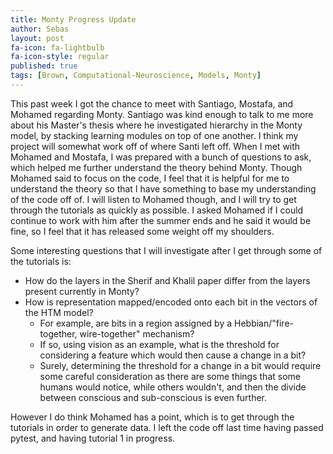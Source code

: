 ```yaml
---
title: Monty Progress Update
author: Sebas
layout: post
fa-icon: fa-lightbulb
fa-icon-style: regular
published: true
tags: [Brown, Computational-Neuroscience, Models, Monty]
---
```


This past week I got the chance to meet with Santiago, Mostafa, and Mohamed regarding Monty. Santiago was kind enough to talk to me more about his Master's thesis where he investigated hierarchy in the Monty model, by stacking learning modules on top of one another. I think my project will somewhat work off of where Santi left off. When I met with Mohamed and Mostafa, I was prepared with a bunch of questions to ask, which helped me further understand the theory behind Monty. Though Mohamed said to focus on the code, I feel that it is helpful for me to understand the theory so that I have something to base my understanding of the code off of. I will listen to Mohamed though, and I will try to get through the tutorials as quickly as possible. I asked Mohamed if I could continue to work with him after the summer ends and he said it would be fine, so I feel that it has released some weight off my shoulders.

Some interesting questions that I will investigate after I get through some of the tutorials is:
 - How do the layers in the Sherif and Khalil paper differ from the layers present currently in Monty?
 - How is representation mapped/encoded onto each bit in the vectors of the HTM model?
    - For example, are bits in a region assigned by a Hebbian/"fire-together, wire-together" mechanism?
    - If so, using vision as an example, what is the threshold for considering a feature which would then cause a change in a bit?
    - Surely, determining the threshold for a change in a bit would require some careful consideration as there are some things that some humans would notice, while others wouldn't, and then the divide between conscious and sub-conscious is even further.

However I do think Mohamed has a point, which is to get through the tutorials in order to generate data. I left the code off last time having passed pytest, and having tutorial 1 in progress.









